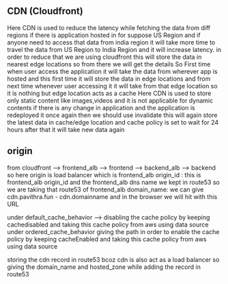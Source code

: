 ## CDN (Cloudfront)
Here CDN is used to reduce the latency while fetching the data from diff regions
if there is application hosted in for suppose US Region and if anyone need to access that data from india region it will take more time to travel the data from US Region to India Region and it will increase latency. in order to reduce that we are using cloudfront this will store the data in nearest edge locations so from there we will get the details
So First time when user access the application it will take the data from wherever app is hosted and this first time it will store the data in edge locations and from next time whenever user accessing it it will take from that edge location so it is nothing but edge location acts as a cache
Here CDN is used to store only static content like images,videos and it is not applicable for dynamic contents
if there is any change in application and the application is redeployed it once again then we should use invalidate this will again store the latest data in cache/edge location
and cache policy is set to wait for 24 hours after that it will take new data again

## origin 
from cloudfront --> frontend_alb --> frontend --> backend_alb --> backend
so here origin is load balancer which is frontend_alb
origin_id : this is frontend_alb origin_id and the frontend_alb dns name we kept in route53 so we are taking that route53 of frontend_alb
domain_name: we can give cdn.pavithra.fun - cdn.domainname and in the browser we will hit with this URL

under default_cache_behavior  --> disabling the cache policy by keeping cachedisabled and taking this cache policy from aws using data source
under ordered_cache_behavior giving the path in order to enable the cache policy by keeping cacheEnabled and taking this cache policy from aws using data source

storing the cdn record in route53 bcoz cdn is also act as a load balancer so giving the domain_name and hosted_zone while adding the record in route53

